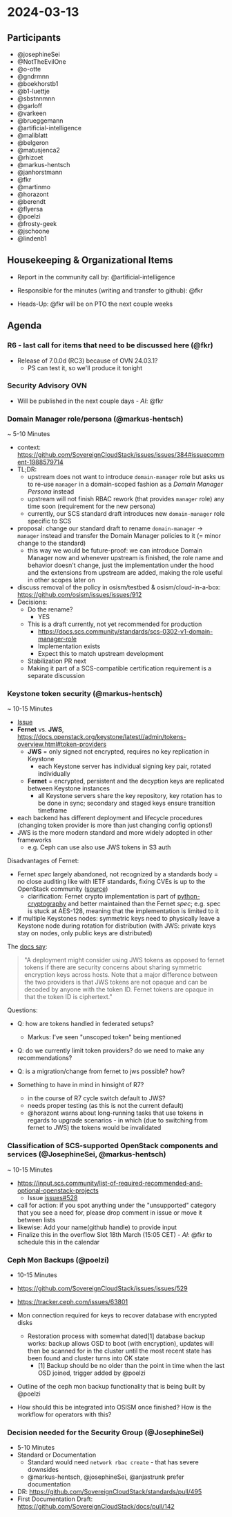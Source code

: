
# 2024-03-13

## Participants

- @josephineSei
- @NotTheEvilOne
- @o-otte
- @gndrmnn
- @boekhorstb1
- @b1-luettje
- @sbstnnmnn
- @garloff
- @varkeen
- @brueggemann
- @artificial-intelligence
- @maliblatt
- @belgeron
- @matusjenca2
- @rhizoet
- @markus-hentsch
- @janhorstmann
- @fkr
- @martinmo
- @horazont
- @berendt
- @flyersa
- @poelzi
- @frosty-geek
- @jschoone
- @lindenb1

## Housekeeping & Organizational Items

- Report in the community call by: @artificial-intelligence
- Responsible for the minutes (writing and transfer to github): @fkr

- Heads-Up: @fkr will be on PTO the next couple weeks

## Agenda

### R6 - last call for items that need to be discussed here (@fkr)

- Release of 7.0.0d (RC3) because of OVN 24.03.1?
  - PS can test it, so we'll produce it tonight

### Security Advisory OVN

- Will be published in the next couple days - _AI_: @fkr

### Domain Manager role/persona (@markus-hentsch)

~ 5-10 Minutes

- context: <https://github.com/SovereignCloudStack/issues/issues/384#issuecomment-1988579714>
- TL;DR:
  - upstream does not want to introduce `domain-manager` role but asks us to re-use `manager` in a domain-scoped fashion as a _Domain Manager Persona_ instead
  - upstream will not finish RBAC rework (that provides `manager` role) any time soon (requirement for the new persona)
  - currently, our SCS standard draft introduces new `domain-manager` role specific to SCS
- proposal: change our standard draft to rename `domain-manager` -> `manager` instead and transfer the Domain Manager policies to it (= minor change to the standard)
  - this way we would be future-proof: we can introduce Domain Manager now and whenever upstream is finished, the role name and behavior doesn't change, just the implementation under the hood and the extensions from upstream are added, making the role useful in other scopes later on
- discuss removal of the policy in osism/testbed & osism/cloud-in-a-box: <https://github.com/osism/issues/issues/912>
- Decisions:
  - Do the rename?
    - YES
  - This is a draft currently, not yet recommended for production
    - <https://docs.scs.community/standards/scs-0302-v1-domain-manager-role>
    - Implementation exists
    - Expect this to match upstream development
  - Stabilization PR next
  - Making it part of a SCS-compatible certification requirement is a separate discussion

### Keystone token security (@markus-hentsch)

~ 10-15 Minutes

- [Issue](https://github.com/SovereignCloudStack/issues/issues/568)
- **Fernet** vs. **JWS**, <https://docs.openstack.org/keystone/latest//admin/tokens-overview.html#token-providers>
  - **JWS** = only signed not encrypted, requires no key replication in Keystone
    - each Keystone server has individual signing key pair, rotated individually
  - **Fernet** = encrypted, persistent and the decyption keys are replicated between Keystone instances
    - all Keystone servers share the key repository, key rotation has to be done in sync; secondary and staged keys ensure transition timeframe
- each backend has different deployment and lifecycle procedures (changing token provider is more than just changing config options!)
- JWS is the more modern standard and more widely adopted in other frameworks
  - e.g. Ceph can use also use JWS tokens in S3 auth

Disadvantages of Fernet:

- Fernet _spec_ largely abandoned, not recognized by a standards body = no close auditing like with IETF standards, fixing CVEs is up to the OpenStack community ([source](https://specs.openstack.org/openstack/keystone-specs/specs/keystone/stein/json-web-tokens.html#problem-description))
  - clarification: Fernet crypto implementation is part of [python-cryptography](https://cryptography.io/en/latest/fernet/) and better maintained than the Fernet _spec_; e.g. spec is stuck at AES-128, meaning that the implementation is limited to it
- if multiple Keystones nodes: symmetric keys need to physically leave a Keystone node during rotation for distribution (with JWS: private keys stay on nodes, only public keys are distributed)

The [docs say](https://docs.openstack.org/keystone/latest/admin/tokens-overview.html#jws-tokens):

> "A deployment might consider using JWS tokens as opposed to fernet tokens if there are security concerns about sharing symmetric encryption keys across hosts. Note that a major difference between the two providers is that JWS tokens are not opaque and can be decoded by anyone with the token ID. Fernet tokens are opaque in that the token ID is ciphertext."

Questions:

- Q: how are tokens handled in federated setups?
  - Markus: I've seen "unscoped token" being mentioned
- Q: do we currently limit token providers? do we need to make any recommendations?

- Q: is a migration/change from fernet to jws possible? how?

- Something to have in mind in hinsight of R7?
  - in the course of R7 cycle switch default to JWS?
  - needs proper testing (as this is not the current default)
  - @horazont warns about long-running tasks that use tokens in regards to upgrade scenarios - in which (due to switching from fernet to JWS) the tokens would be invalidated

### Classification of SCS-supported OpenStack components and services (@JosephineSei, @markus-hentsch)

~ 10-15 Minutes

- <https://input.scs.community/list-of-required-recommended-and-optional-openstack-projects>
  - Issue [issues#528](https://github.com/SovereignCloudStack/issues/issues/528)
- call for action: if you spot anything under the "unsupported" category that you see a need for, please drop comment in issue or move it between lists
- likewise: Add your name(github handle) to provide input
- Finalize this in the overflow Slot 18th March (15:05 CET) - _AI_: @fkr to schedule this in the calendar

### Ceph Mon Backups (@poelzi)

- 10-15 Minutes
- <https://github.com/SovereignCloudStack/issues/issues/529>
- <https://tracker.ceph.com/issues/63801>

- Mon connection required for keys to recover database with encrypted disks
  - Restoration process with somewhat dated[1] database backup works: backup allows OSD to boot (with encryption), updates will then be scanned for in the cluster until the most recent state has been found and cluster turns into OK state
    - [1] Backup should be no older than the point in time when the last OSD joined, trigger added by @poelzi
- Outline of the ceph mon backup functionality that is being built by @poelzi
- How should this be integrated into OSISM once finished? How is the workflow for operators with this?

### Decision needed for the Security Group (@JosephineSei)

- 5-10 Minutes
- Standard or Documentation
  - Standard would need `network rbac create` - that has severe downsides
  - @markus-hentsch, @josephineSei, @anjastrunk prefer documentation
- DR: <https://github.com/SovereignCloudStack/standards/pull/495>
- First Documentation Draft: <https://github.com/SovereignCloudStack/docs/pull/142>
